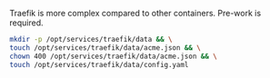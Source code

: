 Traefik is more complex compared to other containers. Pre-work is required.

```bash
mkdir -p /opt/services/traefik/data && \
touch /opt/services/traefik/data/acme.json && \
chown 400 /opt/services/traefik/data/acme.json && \
touch /opt/services/traefik/data/config.yaml
```